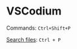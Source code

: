 # VSCodium

Commands: `Ctrl+Shift+P`

[Search files](https://superuser.com/questions/1366650/how-to-quick-search-files-in-whole-workspace-visual-studio-code): `Ctrl + P`
